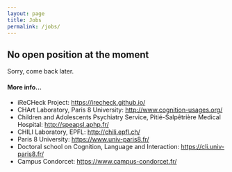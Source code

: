 ```yaml
---
layout: page
title: Jobs
permalink: /jobs/
---
```


## No open position at the moment
Sorry, come back later.

#### More info...
* iReCHeck Project: https://irecheck.github.io/
* CHArt Laboratory, Paris 8 University: http://www.cognition-usages.org/
* Children and Adolescents Psychiatry Service, Pitié-Salpêtrière Medical Hospital: http://speapsl.aphp.fr/ 
* CHILI Laboratory, EPFL: http://chili.epfl.ch/
* Paris 8 University: https://www.univ-paris8.fr/
* Doctoral school on Cognition, Language and Interaction: https://cli.univ-paris8.fr/
* Campus Condorcet: https://www.campus-condorcet.fr/

